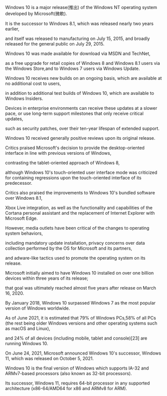 Windows 10 is a major release(推出) of the Windows NT operating system developed by Microsoft(微軟).

It is the successor to Windows 8.1, which was released nearly two years earlier,

and itself was released to manufacturing on July 15, 2015, and broadly released for the general public on July 29, 2015.

Windows 10 was made available for download via MSDN and TechNet,

as a free upgrade for retail copies of Windows 8 and Windows 8.1 users via the Windows Store,and to Windows 7 users via Windows Update.

Windows 10 receives new builds on an ongoing basis, which are available at no additional cost to users,

in addition to additional test builds of Windows 10, which are available to Windows Insiders.

Devices in enterprise environments can receive these updates at a slower pace, or use long-term support milestones that only receive critical updates,

such as security patches, over their ten-year lifespan of extended support.

Windows 10 received generally positive reviews upon its original release.

Critics praised Microsoft's decision to provide the desktop-oriented interface in line with previous versions of Windows,

contrasting the tablet-oriented approach of Windows 8,

although Windows 10's touch-oriented user interface mode was criticized for containing regressions upon the touch-oriented interface of its predecessor.

Critics also praised the improvements to Windows 10's bundled software over Windows 8.1,

Xbox Live integration, as well as the functionality and capabilities of the Cortana personal assistant and the replacement of Internet Explorer with Microsoft Edge.

However, media outlets have been critical of the changes to operating system behaviors,

including mandatory update installation, privacy concerns over data collection performed by the OS for Microsoft and its partners,

and adware-like tactics used to promote the operating system on its release.

Microsoft initially aimed to have Windows 10 installed on over one billion devices within three years of its release;

 that goal was ultimately reached almost five years after release on March 16, 2020.

 By January 2018, Windows 10 surpassed Windows 7 as the most popular version of Windows worldwide.

 As of June 2021, it is estimated that 79% of Windows PCs,58% of all PCs (the rest being older Windows versions and other operating systems such as macOS and Linux),

and 24% of all devices (including mobile, tablet and console)[23] are running Windows 10.

On June 24, 2021, Microsoft announced Windows 10's successor, Windows 11, which was released on October 5, 2021.

Windows 10 is the final version of Windows which supports IA-32 and ARMv7-based processors (also known as 32-bit processors).

Its successor, Windows 11, requires 64-bit processor in any supported architecture (x86-64/AMD64 for x86 and ARMv8 for ARM).


